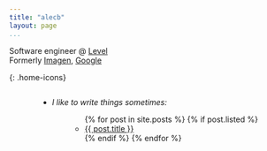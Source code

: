 ```yaml
---
title: "alecb"
layout: page
...
```


Software engineer @ [Level](https://level.com)  
Formerly [Imagen](https://imagen.ai), [Google](https://google.com/about)

<a href="mailto:hi@alecb.me"><i class="fas fa-envelope"></i></a>
<a href="https://www.linkedin.com/in/alecbenzer"><i class="fab fa-linkedin"></i></a>
<a href="https://news.ycombinator.com/user?id=alecbenzer"><i class="fab fa-hacker-news"></i></a>
<a href="https://instagram.com/martinkittynyc"><i class="fas fa-cat"></i></a>
<a href="/feed.xml"><i class="fas fa-rss"></i></a>
{: .home-icons}

<div style="text-align: center" id="post-list">
    <ul class="fa-ul" style="display: inline-block; text-align: left">
        <li><span class="fa-li"><i class="fas fa-pen-alt"></i></span><em>I like to write things sometimes:</em></li>
        <ul class="fa-ul" style="display: inline-block; text-align: left; margin-left: 35px">
            {% for post in site.posts %}
                {% if post.listed %}
                    <li><a href="{{ post.url }}"><span class="fa-li"><i class="fas fa-angle-double-right"></i></span>{{ post.title }}</a></li>
                {% endif %}
            {% endfor %}
        </ul>
    </ul>
</div>
